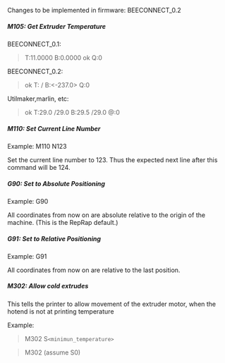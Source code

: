 Changes to be implemented in firmware: BEECONNECT_0.2 

 
##### M105: Get Extruder Temperature  

BEECONNECT_0.1:
> T:11.0000 B:0.0000 ok Q:0 

BEECONNECT_0.2: 
> ok T:<current> /<target>  B:<-237.0>  Q:0 

Utilmaker,marlin, etc:  
> ok T:29.0 /29.0 B:29.5 /29.0 @:0

 
##### M110: Set Current Line Number  

Example: M110 N123  

Set the current line number to 123. Thus the expected next line after this command will be 124. 
##### G90: Set to Absolute Positioning  

Example: G90  

All coordinates from now on are absolute relative to the origin of the machine. (This is the RepRap default.)  

##### G91: Set to Relative Positioning  

Example: G91  

All coordinates from now on are relative to the last position.  
##### M302: Allow cold extrudes  

This tells the printer to allow movement of the extruder motor, when the hotend is not at printing temperature  

Example:
> M302 S`<minimun_temperature>`

> M302 (assume S0)
